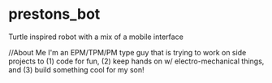 # prestons_bot
Turtle inspired robot with a mix of a mobile interface

//About Me
I'm an EPM/TPM/PM type guy that is trying to work on side projects to (1) code for fun, (2) keep hands on w/ electro-mechanical things,  and (3) build something cool for my son!
